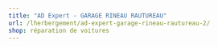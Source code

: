 ```yaml
---
title: "AD Expert - GARAGE RINEAU RAUTUREAU"
url: /lherbergement/ad-expert-garage-rineau-rautureau-2/
shop: réparation de voitures
---
```

